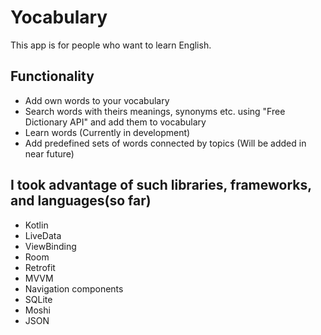# Yocabulary

This app is for people who want to learn English.

## Functionality
* Add own words to your vocabulary
* Search words with theirs meanings, synonyms etc. using "Free Dictionary API" and add them to vocabulary
* Learn words (Currently in development)
* Add predefined sets of words connected by topics (Will be added in near future)

## I took advantage of such libraries, frameworks, and languages(so far)
* Kotlin
* LiveData
* ViewBinding
* Room
* Retrofit
* MVVM
* Navigation components
* SQLite
* Moshi
* JSON
